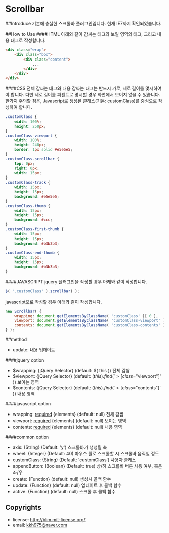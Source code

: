 Scrollbar
=========

##Introduce
기본에 충실한 스크롤바 플러그인입니다. 현재 IE7까지 확인되었습니다.

##How to Use
####HTML
아래와 같이 감싸는 태그와 보일 영역의 태그, 그리고 내용 태그로 작성합니다.
```html
<div class="wrap">
	<div class="box">
		<div class="content">
			...
		</div>
	</div>
</div>
```

####CSS
전체 감싸는 태그와 내용 감싸는 태그는 반드시 가로, 세로 길이를 몇시하여야 합니다. 
다만 세로 길이를 퍼센트로 명시할 경우 화면에서 보이지 않을 수 있습니다.
한가지 주의할 점은, Javascript로 생성된 클래스(기본:  customClass)를 중심으로 작성하여 합니다.
```css
.customClass {
	width: 100%;
	height: 250px;
}
.customClass-viewport {
	width: 100%;
	height: 248px;
	border: 1px solid #e5e5e5;
}
.customClass-scrollbar {
	top: 0px;
	right: 0px;
	width: 15px;
}
.customClass-track {
	width: 15px;
	height: 15px;
	background: #e5e5e5;
}
.customClass-thumb {
	width: 15px;
	height: 15px;
	background: #ccc;
}
.customClass-first-thumb {
	width: 15px;
	height: 15px;
	background: #b3b3b3;
}
.customClass-end-thumb {
	width: 15px;
	height: 15px;
	background: #b3b3b3;
}
```

####JAVASCRIPT
jquery 플러그인을 작성할 경우 아래와 같이 작성합니다.
```javascript
$( '.customClass' ).scrollbar( );
```
javascript으로 작성할 경우 아래와 같이 작성합니다.
```javascript
new Scrollbar( {
	wrapping: document.getElementsByClassName( 'customClass' )[ 0 ],
	viewport: document.getElementsByClassName( 'customClass-viewport' )[ 0 ],
	contents: document.getElementsByClassName( 'customClass-contents' )[ 0 ]
} );
```

##method
+ update: 내용 업데이트

####jquery option
+ $wrapping: {jQuery Selector} (default: $( this )) 전체 감쌈
+ $viewport: {jQuery Selector} (default: $( this ).find( '>[class$="viewport"]' )) 보이는 영역
+ $contents: {jQuery Selector} (default: $( this ).find( '>[class$="contents"]' )) 내용 영역

####javascript option
+ wrapping: <u>required</u> {elements} (default: null) 전체 감쌈
+ viewport: <u>required</u> {elements} (default: null) 보이는 영역
+ contents: <u>required</u> {elements} (default: null) 내용 영역

####common option
+ axis: {String} (Default: 'y') 스크롤바가 생성될 축
+ wheel: {Integer} (Default: 40) 마우스 휠로 스크롤할 시 스크롤바 움직일 정도
+ customClass: {String} (Default: 'customClass') 사용자 클래스
+ appendButton: {Boolean} (Default: true) 상/하 스크롤바 버튼 사용 여부, 혹은 좌/우
+ create: {Function} (default: null) 생성시 콜백 함수
+ update: {Function} (default: null) 업데이트 후 콜백 함수
+ active: {Function} (default: null) 스크롤 후 콜백 함수

Copyrights
----------
- license: http://blim.mit-license.org/
- email: kkh975@naver.com
